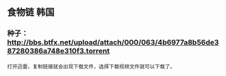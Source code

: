 ## 食物链 韩国

### 种子：http://bbs.btfx.net/upload/attach/000/063/4b6977a8b56de387280386a748e310f3.torrent













```
打开迅雷，复制链接就会出现下载文件，选择下载视频文件就可以下载了。
```

